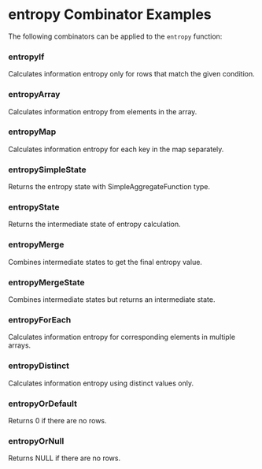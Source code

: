 # entropy Combinator Examples

The following combinators can be applied to the `entropy` function:

### entropyIf
Calculates information entropy only for rows that match the given condition.

### entropyArray
Calculates information entropy from elements in the array.

### entropyMap
Calculates information entropy for each key in the map separately.

### entropySimpleState
Returns the entropy state with SimpleAggregateFunction type.

### entropyState
Returns the intermediate state of entropy calculation.

### entropyMerge
Combines intermediate states to get the final entropy value.

### entropyMergeState
Combines intermediate states but returns an intermediate state.

### entropyForEach
Calculates information entropy for corresponding elements in multiple arrays.

### entropyDistinct
Calculates information entropy using distinct values only.

### entropyOrDefault
Returns 0 if there are no rows.

### entropyOrNull
Returns NULL if there are no rows. 